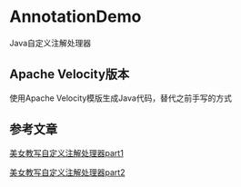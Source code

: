 # AnnotationDemo
Java自定义注解处理器

## Apache Velocity版本
使用Apache Velocity模版生成Java代码，替代之前手写的方式

## 参考文章
[美女教写自定义注解处理器part1](https://medium.com/@emmasuzuki/annotation-processor-101-your-first-custom-annotation-a3db9ae48046)

[美女教写自定义注解处理器part2](https://medium.com/@emmasuzuki/annotation-processor-201-apache-velocity-60cdd017b20e)
